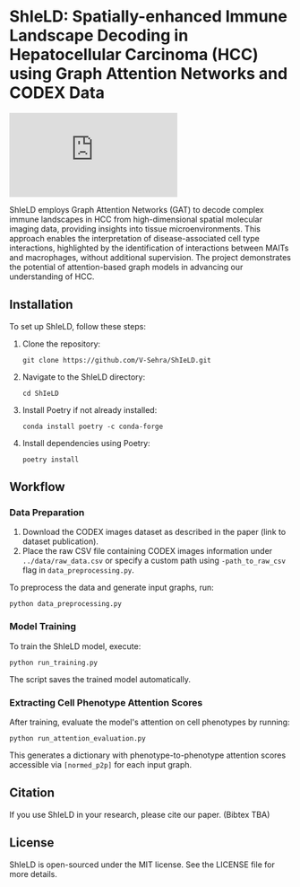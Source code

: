 
# ShIeLD: Spatially-enhanced Immune Landscape Decoding in Hepatocellular Carcinoma (HCC) using Graph Attention Networks and CODEX Data
![GAT.pdf](https://github.com/V-Sehra/ShIeLD/files/14113477/GAT.pdf)

ShIeLD employs Graph Attention Networks (GAT) to decode complex immune landscapes in HCC from high-dimensional spatial molecular imaging data, providing insights into tissue microenvironments. This approach enables the interpretation of disease-associated cell type interactions, highlighted by the identification of interactions between MAITs and macrophages, without additional supervision. The project demonstrates the potential of attention-based graph models in advancing our understanding of HCC.

## Installation

To set up ShIeLD, follow these steps:

1. Clone the repository:
   ```
   git clone https://github.com/V-Sehra/ShIeLD.git
   ```
2. Navigate to the ShIeLD directory:
   ```
   cd ShIeLD
   ```
3. Install Poetry if not already installed:
   ```
   conda install poetry -c conda-forge
   ```
4. Install dependencies using Poetry:
   ```
   poetry install
   ```

## Workflow

### Data Preparation

1. Download the CODEX images dataset as described in the paper (link to dataset publication).
2. Place the raw CSV file containing CODEX images information under `../data/raw_data.csv` or specify a custom path using `-path_to_raw_csv` flag in `data_preprocessing.py`.

To preprocess the data and generate input graphs, run:
```
python data_preprocessing.py
```

### Model Training

To train the ShIeLD model, execute:
```
python run_training.py
```
The script saves the trained model automatically.

### Extracting Cell Phenotype Attention Scores

After training, evaluate the model's attention on cell phenotypes by running:
```
python run_attention_evaluation.py
```
This generates a dictionary with phenotype-to-phenotype attention scores accessible via `[normed_p2p]` for each input graph.


## Citation

If you use ShIeLD in your research, please cite our paper. (Bibtex TBA)

## License

ShIeLD is open-sourced under the MIT license. See the LICENSE file for more details.

